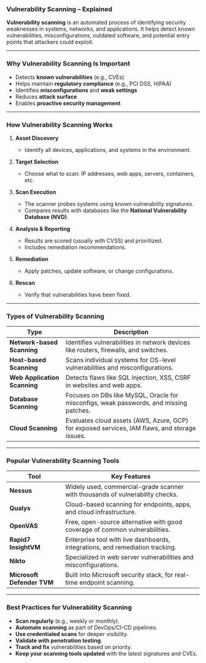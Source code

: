### **Vulnerability Scanning** – Explained

**Vulnerability scanning** is an automated process of identifying security weaknesses in systems, networks, and applications. It helps detect known vulnerabilities, misconfigurations, outdated software, and potential entry points that attackers could exploit.

---

### **Why Vulnerability Scanning Is Important**

* Detects **known vulnerabilities** (e.g., CVEs)
* Helps maintain **regulatory compliance** (e.g., PCI DSS, HIPAA)
* Identifies **misconfigurations** and **weak settings**
* Reduces **attack surface**
* Enables **proactive security management**

---

### **How Vulnerability Scanning Works**

1. **Asset Discovery**

   * Identify all devices, applications, and systems in the environment.
2. **Target Selection**

   * Choose what to scan: IP addresses, web apps, servers, containers, etc.
3. **Scan Execution**

   * The scanner probes systems using known vulnerability signatures.
   * Compares results with databases like the **National Vulnerability Database (NVD)**.
4. **Analysis & Reporting**

   * Results are scored (usually with CVSS) and prioritized.
   * Includes remediation recommendations.
5. **Remediation**

   * Apply patches, update software, or change configurations.
6. **Rescan**

   * Verify that vulnerabilities have been fixed.

---

### **Types of Vulnerability Scanning**

| **Type**                     | **Description**                                                                               |
| ---------------------------- | --------------------------------------------------------------------------------------------- |
| **Network-based Scanning**   | Identifies vulnerabilities in network devices like routers, firewalls, and switches.          |
| **Host-based Scanning**      | Scans individual systems for OS-level vulnerabilities and misconfigurations.                  |
| **Web Application Scanning** | Detects flaws like SQL injection, XSS, CSRF in websites and web apps.                         |
| **Database Scanning**        | Focuses on DBs like MySQL, Oracle for misconfigs, weak passwords, and missing patches.        |
| **Cloud Scanning**           | Evaluates cloud assets (AWS, Azure, GCP) for exposed services, IAM flaws, and storage issues. |

---

### **Popular Vulnerability Scanning Tools**

| **Tool**                   | **Key Features**                                                              |
| -------------------------- | ----------------------------------------------------------------------------- |
| **Nessus**                 | Widely used, commercial-grade scanner with thousands of vulnerability checks. |
| **Qualys**                 | Cloud-based scanning for endpoints, apps, and cloud infrastructure.           |
| **OpenVAS**                | Free, open-source alternative with good coverage of common vulnerabilities.   |
| **Rapid7 InsightVM**       | Enterprise tool with live dashboards, integrations, and remediation tracking. |
| **Nikto**                  | Specialized in web server vulnerabilities and misconfigurations.              |
| **Microsoft Defender TVM** | Built into Microsoft security stack, for real-time endpoint scanning.         |

---

### **Best Practices for Vulnerability Scanning**

* **Scan regularly** (e.g., weekly or monthly).
* **Automate scanning** as part of DevOps/CI-CD pipelines.
* **Use credentialed scans** for deeper visibility.
* **Validate with penetration testing**.
* **Track and fix** vulnerabilities based on priority.
* **Keep your scanning tools updated** with the latest signatures and CVEs.

